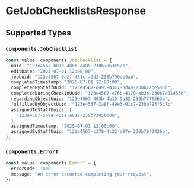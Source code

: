 # GetJobChecklistsResponse


## Supported Types

### `components.JobChecklist`

```typescript
const value: components.JobChecklist = {
  uuid: "123e4567-b01a-4806-aa85-230b7863c57b",
  editDate: "2025-07-01 12:00:00",
  jobUuid: "123e4567-6a2f-451c-a2d2-230b790de9ab",
  completedTimestamp: "2025-07-01 12:00:00",
  completedByStaffUuid: "123e4567-d495-43c7-bda8-230b7abe553b",
  completedDuringCheckinUuid: "123e4567-e76b-4170-ab3b-230b7e81453b",
  regardingObjectUuid: "123e4567-463b-4b15-9a32-230b7776563b",
  fulfilledByObjectUuid: "123e4567-3a8f-49e3-91c7-230b793f5c7b",
  assignedToStaffUuids: [
    "123e4567-5494-4511-a012-230b7305bb8b",
  ],
  assignedTimestamp: "2025-07-01 12:00:00",
  assignedByStaffUuid: "123e4567-c378-4c32-a97e-230b70f2426b",
};
```

### `components.ErrorT`

```typescript
const value: components.ErrorT = {
  errorCode: 1000,
  message: "An error occurred completing your request",
};
```

